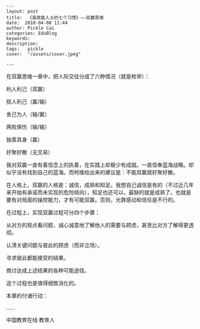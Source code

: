 
    ---
    layout: post  
    title:  《高效能人士的七个习惯》——双赢思维  
    date:  2010-04-08 11:44  
    author: Pickle Cai  
    categories: EduBlog  
    keywords: 
    description:   
    tags:	pickle   
    cover:  "/assets/cover.jpeg"  

    ---  
    
在双赢思维一章中，把人际交往分成了六种情况（就是枚举）：





利人利己（双赢）

损人利己（赢/输）

舍己为人（输/赢）

两败俱伤（输/输）

独善其身（赢）

好聚好散（无交易）

我对双赢一直有着信念上的执着，在实践上却极少有成就。一直信奉蓝海战略。却似乎没有找到自己的蓝海。而柯维给出来的建议是：不能双赢就好聚好散。



在人格上，双赢的人格是：诚信，成熟和知足。我想自己诚信是有的（不过近几年来开始有承诺而未实现的危险倾向），知足也还可以，最缺的就是成熟了。也就是要有对局面的操控能力，才有可能双赢。否则，光靠感动和信任是不行的。



在过程上，实现双赢过程可分四个步骤：





从对方的观点看问题，诚心诚意地了解他人的需要与顾虑，甚至比对方了解得更透彻。

认清关键问题与彼此的顾虑（而非立场）。

寻求彼此都能接受的结果。

商讨达成上述结果的各种可能途径。

这个过程也是值得细致消化的。



本章的付诸行动：



……



		    
 中国教育在线·教育人

